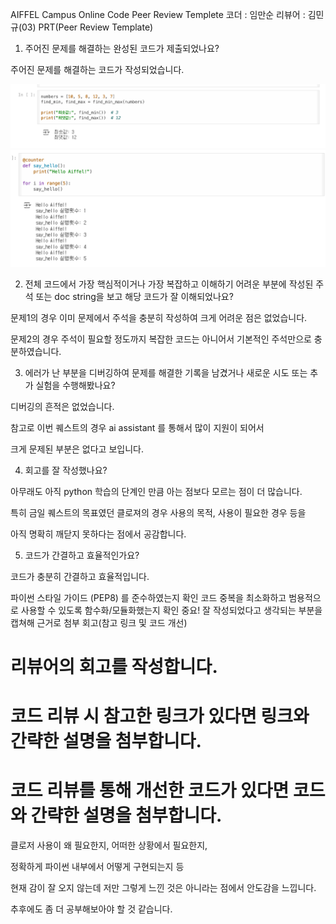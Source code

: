 AIFFEL Campus Online Code Peer Review Templete
코더 : 임만순
리뷰어 : 김민규(03)
PRT(Peer Review Template)
 1. 주어진 문제를 해결하는 완성된 코드가 제출되었나요?

주어진 문제를 해결하는 코드가 작성되었습니다.

![quest_complete](./1.png)
![quest_complete](./2.png)

 2. 전체 코드에서 가장 핵심적이거나 가장 복잡하고 이해하기 어려운 부분에 작성된 주석 또는 doc string을 보고 해당 코드가 잘 이해되었나요?

문제1의 경우 이미 문제에서 주석을 충분히 작성하여 크게 어려운 점은 없었습니다.

문제2의 경우 주석이 필요할 정도까지 복잡한 코드는 아니어서 기본적인 주석만으로 충분하였습니다.

 3. 에러가 난 부분을 디버깅하여 문제를 해결한 기록을 남겼거나 새로운 시도 또는 추가 실험을 수행해봤나요?

디버깅의 흔적은 없었습니다. 

참고로 이번 퀘스트의 경우 ai assistant 를 통해서 많이 지원이 되어서

크게 문제된 부분은 없다고 보입니다.

 4. 회고를 잘 작성했나요?

아무래도 아직 python 학습의 단계인 만큼 아는 점보다 모르는 점이 더 많습니다.

특히 금일 퀘스트의 목표였던 클로져의 경우 사용의 목적, 사용이 필요한 경우 등을

아직 명확히 깨닫지 못하다는 점에서 공감합니다.

 5. 코드가 간결하고 효율적인가요?

코드가 충분히 간결하고 효율적입니다.

파이썬 스타일 가이드 (PEP8) 를 준수하였는지 확인
코드 중복을 최소화하고 범용적으로 사용할 수 있도록 함수화/모듈화했는지 확인
중요! 잘 작성되었다고 생각되는 부분을 캡쳐해 근거로 첨부
회고(참고 링크 및 코드 개선)
# 리뷰어의 회고를 작성합니다.
# 코드 리뷰 시 참고한 링크가 있다면 링크와 간략한 설명을 첨부합니다.
# 코드 리뷰를 통해 개선한 코드가 있다면 코드와 간략한 설명을 첨부합니다.

클로저 사용이 왜 필요한지, 어떠한 상황에서 필요한지, 

정확하게 파이썬 내부에서 어떻게 구현되는지 등 

현재 감이 잘 오지 않는데 저만 그렇게 느낀 것은 아니라는 점에서 안도감을 느낍니다.

추후에도 좀 더 공부해보아야 할 것 같습니다.
